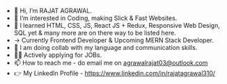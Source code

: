 - 👋 Hi, I’m RAJAT AGRAWAL.
- 👀 I’m interested in Coding, making Slick & Fast Websites.
- 🌱 I learned HTML, CSS, JS, React JS + Redux, Responsive Web Design, SQL yet & many more are on there way to be listed here.
- -> Currently Frontend Developer & Upcoming MERN Stack Developer.
- 💞️ I am doing collab with my language and communication skills.
- 🧑‍💻 Actively applying for JOBs.
- 📫 How to reach me - do email me on agrawalrajat03@outlook.com
- 👉 My LinkedIn Profile - https://www.linkedin.com/in/rajatagrawal310/



<!---
agrawalrajat310/agrawalrajat310 is a ✨ special ✨ repository because its `README.md` (this file) appears on your GitHub profile.
You can click the Preview link to take a look at your changes.
--->
